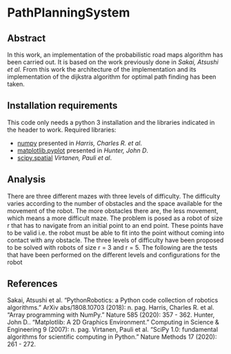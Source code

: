 # PathPlanningSystem

## Abstract
In this work, an implementation of the probabilistic road maps algorithm has been carried out. It is based on the work previously done in *Sakai, Atsushi et al*. From this work the architecture of the implementation and its implementation of the dijkstra algorithm for optimal path finding has been taken. 

## Installation requirements
This code only needs a python 3 installation and the libraries indicated in the header to work.
Required libraries:
* [numpy](https://numpy.org/) presented in *Harris, Charles R. et al*.
* [matplotlib.pyplot](https://numpy.org/) presented in *Hunter, John D*.
* [scipy.spatial](https://docs.scipy.org/doc/scipy/index.html) *Virtanen, Pauli et al*.

## Analysis 

There are three different mazes with three levels of difficulty. The difficulty varies according to the number of obstacles and the space available for the movement of the robot. The more obstacles there are, the less movement, which means a more difficult maze. The problem is posed as a robot of size r that has to navigate from an initial point to an end point. These points have to be valid i.e. the robot must be able to fit into the point without coming into contact with any obstacle. The three levels of difficulty have been proposed to be solved with robots of size r = 3 and r = 5. The following are the tests that have been performed on the different levels and configurations for the robot





## References
Sakai, Atsushi et al. “PythonRobotics: a Python code collection of robotics algorithms.” ArXiv abs/1808.10703 (2018): n. pag.
Harris, Charles R. et al. “Array programming with NumPy.” Nature 585 (2020): 357 - 362.
Hunter, John D.. “Matplotlib: A 2D Graphics Environment.” Computing in Science & Engineering 9 (2007): n. pag.
Virtanen, Pauli et al. “SciPy 1.0: fundamental algorithms for scientific computing in Python.” Nature Methods 17 (2020): 261 - 272.
